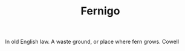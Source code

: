 ---
title: Fernigo
letter: F
permalink: "/definitions/bld-fernigo.html"
body: In old English law. A waste ground, or place where fern grows. Cowell
published_at: '2018-07-07'
source: Black's Law Dictionary 2nd Ed (1910)
layout: post
---